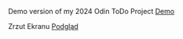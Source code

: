 
Demo version of my 2024 Odin ToDo Project [Demo](https://kjama01.github.io/ToDos/)

Zrzut Ekranu
[Podgląd](https://i.imgur.com/BWquAdt.png)
